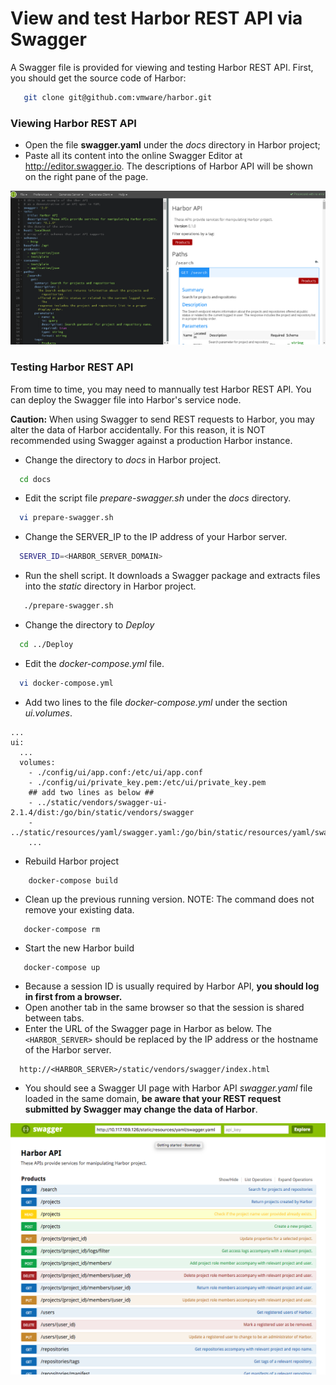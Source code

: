 # View and test Harbor REST API via Swagger
A Swagger file is provided for viewing and testing Harbor REST API. First, you should get the source code of Harbor:
```sh
   git clone git@github.com:vmware/harbor.git
```
### Viewing Harbor REST API
* Open the file **swagger.yaml** under the _docs_ directory in Harbor project;
* Paste all its content into the online Swagger Editor at http://editor.swagger.io. The descriptions of Harbor API will be shown on the right pane of the page.

![Swagger Editor](img/swaggerEditor.png)

### Testing Harbor REST API
From time to time, you may need to mannually test Harbor REST API. You can deploy the Swagger file into Harbor's service node. 

**Caution:** When using Swagger to send REST requests to Harbor, you may alter the data of Harbor accidentally. For this reason, it is NOT recommended using Swagger against a production Harbor instance.

* Change the directory to _docs_ in Harbor project.
```sh
  cd docs
```
* Edit the script file _prepare-swagger.sh_ under the _docs_ directory.
```sh
  vi prepare-swagger.sh
```
* Change the SERVER_IP to the IP address of your Harbor server.
```sh
  SERVER_ID=<HARBOR_SERVER_DOMAIN>
```
* Run the shell script. It downloads a Swagger package and extracts files into the _static_ directory in Harbor project.
```sh
   ./prepare-swagger.sh
```
* Change the directory to _Deploy_
```sh
  cd ../Deploy
```
* Edit the _docker-compose.yml_ file.
```sh
  vi docker-compose.yml
```
* Add two lines to the file _docker-compose.yml_ under the section _ui.volumes_.
```docker
...
ui:
  ... 
  volumes:
    - ./config/ui/app.conf:/etc/ui/app.conf
    - ./config/ui/private_key.pem:/etc/ui/private_key.pem
    ## add two lines as below ##
    - ../static/vendors/swagger-ui-2.1.4/dist:/go/bin/static/vendors/swagger
    - ../static/resources/yaml/swagger.yaml:/go/bin/static/resources/yaml/swagger.yaml
    ...
```
* Rebuild Harbor project
```docker
    docker-compose build
```
* Clean up the previous running version. NOTE: The command does not remove your existing data.
```docker
   docker-compose rm
```
* Start the new Harbor build
```docker
   docker-compose up
```
* Because a session ID is usually required by Harbor API, **you should log in first from a browser.**
* Open another tab in the same browser so that the session is shared between tabs.
* Enter the URL of the Swagger page in Harbor as below. The ```<HARBOR_SERVER>``` should be replaced by the IP address or the hostname of the Harbor server.
```
  http://<HARBOR_SERVER>/static/vendors/swagger/index.html
```
* You should see a Swagger UI page with Harbor API _swagger.yaml_ file loaded in the same domain, **be aware that your REST request submitted by Swagger may change the data of Harbor**.

![Harbor API](img/renderedSwagger.png)
